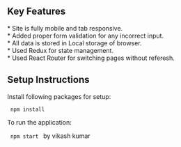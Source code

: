 <h2>Key Features </h2>
* Site is fully mobile and tab responsive. <br>
* Added proper form validation for any incorrect input.<br>
* All data is stored in Local storage of browser.<br>
* Used Redux for state management.<br>
* Used React Router for switching pages without referesh. <br>

<h2>Setup Instructions</h2>

Install following packages for setup:

<code> npm install </code>

To run the application:

<code> npm start </code>
by vikash kumar
